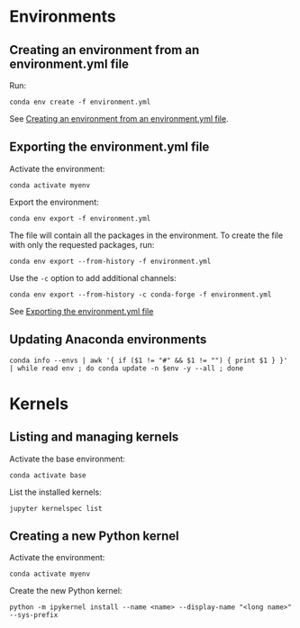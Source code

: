 # Environments

## Creating an environment from an environment.yml file

Run:

```
conda env create -f environment.yml
```

See [Creating an environment from an environment.yml file](https://docs.conda.io/projects/conda/en/latest/user-guide/tasks/manage-environments.html#creating-an-environment-from-an-environment-yml-file).

## Exporting the environment.yml file

Activate the environment:

```
conda activate myenv
```

Export the environment:

```
conda env export -f environment.yml
```

The file will contain all the packages in the environment. To create the file with only the requested packages, run:

```
conda env export --from-history -f environment.yml
```

Use the `-c` option to add additional channels:

```
conda env export --from-history -c conda-forge -f environment.yml
```

See [Exporting the environment.yml file](https://docs.conda.io/projects/conda/en/latest/user-guide/tasks/manage-environments.html#exporting-the-environment-yml-file)

## Updating Anaconda environments

```
conda info --envs | awk '{ if ($1 != "#" && $1 != "") { print $1 } }' | while read env ; do conda update -n $env -y --all ; done
```

# Kernels

## Listing and managing kernels

Activate the base environment:

```
conda activate base
```
List the installed kernels:

```
jupyter kernelspec list
```

## Creating a new Python kernel

Activate the environment:

```
conda activate myenv
```

Create the new Python kernel:

```
python -m ipykernel install --name <name> --display-name "<long name>" --sys-prefix
```

